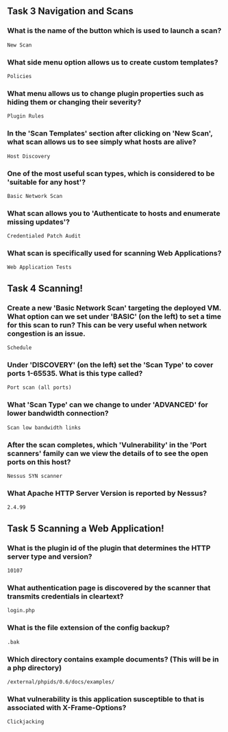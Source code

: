 ## Task 3 Navigation and Scans 

### What is the name of the button which is used to launch a scan?
    New Scan

### What side menu option allows us to create custom templates?
    Policies

### What menu allows us to change plugin properties such as hiding them or changing their severity?
    Plugin Rules

### In the 'Scan Templates' section after clicking on 'New Scan', what scan allows us to see simply what hosts are alive?
    Host Discovery

### One of the most useful scan types, which is considered to be 'suitable for any host'?
    Basic Network Scan

### What scan allows you to 'Authenticate to hosts and enumerate missing updates'?
    Credentialed Patch Audit

### What scan is specifically used for scanning Web Applications? 
    Web Application Tests

## Task 4  Scanning!

### Create a new 'Basic Network Scan' targeting the deployed VM. What option can we set under 'BASIC' (on the left) to set a time for this scan to run? This can be very useful when network congestion is an issue.
    Schedule

### Under 'DISCOVERY' (on the left) set the 'Scan Type' to cover ports 1-65535. What is this type called?
    Port scan (all ports)

### What 'Scan Type' can we change to under 'ADVANCED' for lower bandwidth connection?
    Scan low bandwidth links

### After the scan completes, which 'Vulnerability' in the 'Port scanners' family can we view the details of to see the open ports on this host?
    Nessus SYN scanner

### What Apache HTTP Server Version is reported by Nessus?
    2.4.99

## Task 5  Scanning a Web Application!

### What is the plugin id of the plugin that determines the HTTP server type and version?
    10107

### What authentication page is discovered by the scanner that transmits credentials in cleartext?
    login.php

### What is the file extension of the config backup?
    .bak

### Which directory contains example documents? (This will be in a php directory)
    /external/phpids/0.6/docs/examples/

### What vulnerability is this application susceptible to that is associated with X-Frame-Options?
    Clickjacking

